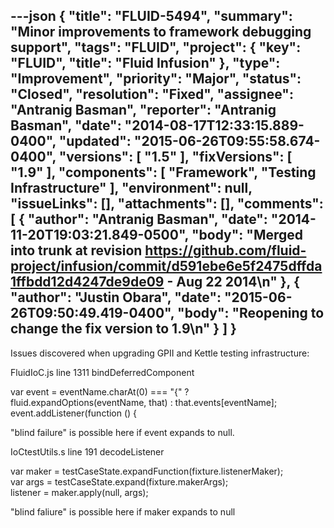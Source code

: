---json
{
  "title": "FLUID-5494",
  "summary": "Minor improvements to framework debugging support",
  "tags": "FLUID",
  "project": {
    "key": "FLUID",
    "title": "Fluid Infusion"
  },
  "type": "Improvement",
  "priority": "Major",
  "status": "Closed",
  "resolution": "Fixed",
  "assignee": "Antranig Basman",
  "reporter": "Antranig Basman",
  "date": "2014-08-17T12:33:15.889-0400",
  "updated": "2015-06-26T09:55:58.674-0400",
  "versions": [
    "1.5"
  ],
  "fixVersions": [
    "1.9"
  ],
  "components": [
    "Framework",
    "Testing Infrastructure"
  ],
  "environment": null,
  "issueLinks": [],
  "attachments": [],
  "comments": [
    {
      "author": "Antranig Basman",
      "date": "2014-11-20T19:03:21.849-0500",
      "body": "Merged into trunk at revision <https://github.com/fluid-project/infusion/commit/d591ebe6e5f2475dffda1ffbdd12d4247de9de09> - Aug 22 2014\n"
    },
    {
      "author": "Justin Obara",
      "date": "2015-06-26T09:50:49.419-0400",
      "body": "Reopening to change the fix version to 1.9\n"
    }
  ]
}
---
Issues discovered when upgrading GPII and Kettle testing infrastructure:

FluidIoC.js line 1311 bindDeferredComponent

var event = eventName.charAt(0) === "{" ? fluid.expandOptions(eventName, that) : that.events\[eventName];\
event.addListener(function () {

"blind failure" is possible here if event expands to null.

IoCtestUtils.s line 191 decodeListener

var maker = testCaseState.expandFunction(fixture.listenerMaker);\
var args = testCaseState.expand(fixture.makerArgs);\
listener = maker.apply(null, args);

"blind faliure" is possible here if maker expands to null

        